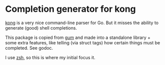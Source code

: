 # Completion generator for kong

[kong](https://github.com/alecthomas/kong) is a very nice command-line parser for Go. But it misses the
ability to generate (good) shell completions.

This package is copied from [gum](https://github.com/charmbracelet/gum) and made into a standalone library +
some extra features, like telling (via struct tags) how certain things must be completed. See godoc.

I use [zsh](https://zsh.org), so this is where my initial focus it.
